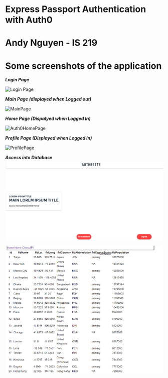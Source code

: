 # Express Passport Authentication with Auth0 
# Andy Nguyen - IS 219 
# Some screenshots of the application 


***Login Page***

![Login Page](https://user-images.githubusercontent.com/58453686/116033441-03a4cf00-a627-11eb-9bf5-3dd9a09a3c8d.PNG)


***Main Page (displayed when Logged out)***

![MainPage](https://user-images.githubusercontent.com/58453686/116033461-11f2eb00-a627-11eb-89e1-6b8154eb9d68.PNG)


***Home Page (Dispalyed when Logged In)***

![Auth0HomePage](https://user-images.githubusercontent.com/58453686/116033463-14eddb80-a627-11eb-879b-17d41b4d9e9a.PNG)


***Profile Page (Displayed when Logged In)***

![ProfilePage](https://user-images.githubusercontent.com/58453686/116033471-1919f900-a627-11eb-9979-3da598087a3d.PNG)

***Access into Database***
![img.png](img.png)

![img_1.png](img_1.png)

